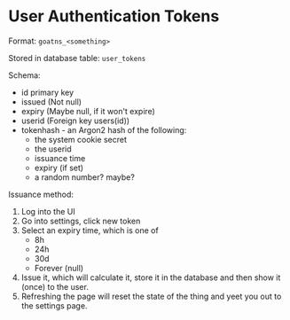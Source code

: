 # User Authentication Tokens

Format: `goatns_<something>`

Stored in database table: `user_tokens`

Schema:

- id primary key
- issued (Not null)
- expiry (Maybe null, if it won't expire)
- userid (Foreign key users(id))
- tokenhash - an Argon2 hash of the following:
  - the system cookie secret
  - the userid
  - issuance time
  - expiry (if set)
  - a random number? maybe?

Issuance method:

1. Log into the UI
2. Go into settings, click new token
3. Select an expiry time, which is one of
   - 8h
   - 24h
   - 30d
   - Forever (null)
4. Issue it, which will calculate it, store it in the database and then show it (once) to the user.
5. Refreshing the page will reset the state of the thing and yeet you out to the settings page.
